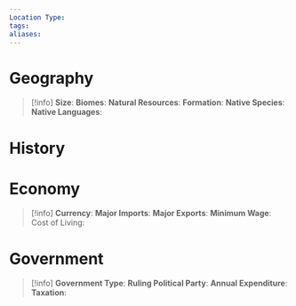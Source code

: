 ```yaml
---
Location Type: 
tags: 
aliases:
---
```

# Geography
> [!info] 
> **Size**: 
> **Biomes**: 
> **Natural Resources**: 
> **Formation**: 
> **Native Species**: 
> **Native Languages**: 

# History

# Economy
> [!info]
> **Currency**: 
> **Major Imports**: 
> **Major Exports**: 
> **Minimum Wage**: 
> Cost of Living: 

# Government
> [!info]
> **Government Type**: 
> **Ruling Political Party**: 
> **Annual Expenditure**: 
> **Taxation**: 

